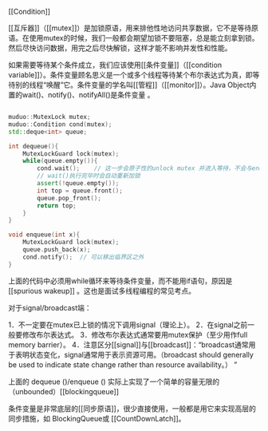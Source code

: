 
[[Condition]]


[[互斥器]]（[[mutex]]）是加锁原语，用来排他性地访问共享数据，它不是等待原语。在使用mutex的时候，我们一般都会期望加锁不要阻塞，总是能立刻拿到锁。然后尽快访问数据，用完之后尽快解锁，这样才能不影响并发性和性能。

如果需要等待某个条件成立，我们应该使用[[条件变量]]（[[condition variable]]）。条件变量顾名思义是一个或多个线程等待某个布尔表达式为真，即等待别的线程“唤醒”它。条件变量的学名叫[[管程]]（[[monitor]]）。Java Object内置的wait()、notify()、notifyAll()是条件变量 。


```c++

muduo::MutexLock mutex;
muduo::Condition cond(mutex);
std::deque<int> queue;

int dequeue(){
    MutexLockGuard lock(mutex);
    while(queue.empty()){
        cond.wait();    // 这一步会原子性的unlock mutex 并进入等待，不会与enqueue死锁
        // wait()执行完毕时会自动重新加锁
        assert(!queue.empty());
        int top = queue.front();
        queue.pop_front();
        return top;
    }
}

void enqueue(int x){
    MutexLockGuard lock(mutex);
    queue.push_back(x);
    cond.notify();  // 可以移出临界区之外
}
```


上面的代码中必须用while循环来等待条件变量，而不能用if语句，原因是[[spurious wakeup]] 。这也是面试多线程编程的常见考点。

对于signal/broadcast端：

1．不一定要在mutex已上锁的情况下调用signal（理论上）。
2．在signal之前一般要修改布尔表达式。
3．修改布尔表达式通常要用mutex保护（至少用作full memory barrier）。
4．注意区分[[signal]]与[[broadcast]]：“broadcast通常用于表明状态变化，signal通常用于表示资源可用。（broadcast should generally be used to indicate state change rather than resource availability。） ”




上面的 dequeue ()/enqueue () 实际上实现了一个简单的容量无限的（unbounded）[[blockingqueue]] 


条件变量是非常底层的[[同步原语]]，很少直接使用，一般都是用它来实现高层的同步措施，如 BlockingQueue<T>或 [[CountDownLatch]]。